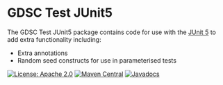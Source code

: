 GDSC Test JUnit5
================

The GDSC Test JUnit5 package contains code for use with the
[JUnit 5](https://junit.org/junit5/) to add extra
functionality including:

- Extra annotations
- Random seed constructs for use in parameterised tests

[![License: Apache 2.0](https://img.shields.io/badge/License-Apache%20v2-blue.svg)](https://www.apache.org/licenses/LICENSE-2.0)
[![Maven Central](https://img.shields.io/maven-central/v/uk.ac.sussex.gdsc/gdsc-test-junit5/)](https://search.maven.org/artifact/uk.ac.sussex.gdsc/gdsc-test-junit5/)
[![Javadocs](https://javadoc.io/badge2/uk.ac.sussex.gdsc/gdsc-test-junit5/javadoc.svg)](https://javadoc.io/doc/uk.ac.sussex.gdsc/gdsc-test-junit5)
